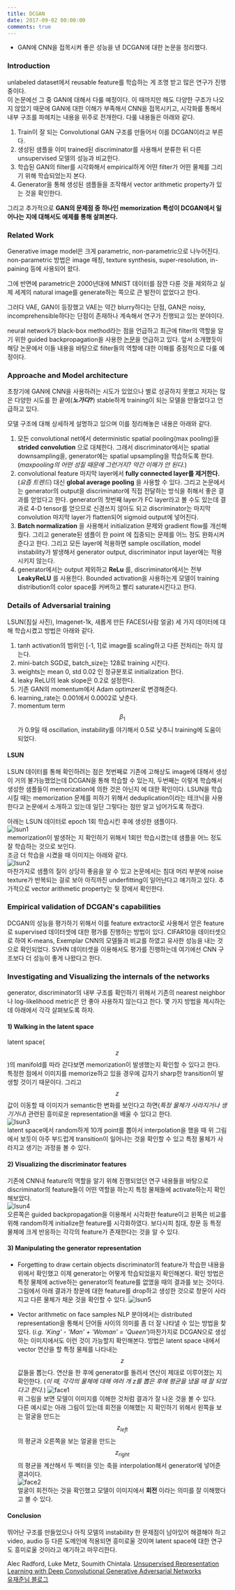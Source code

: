 ```yaml
---
title: DCGAN
date: 2017-09-02 00:00:00
comments: true
---
```


- GAN에 CNN을 접목시켜 좋은 성능을 낸 DCGAN에 대한 논문을 정리했다.

### Introduction

unlabeled dataset에서 reusable feature를 학습하는 게 조명 받고 많은 연구가 진행 중이다. <br>
이 논문에선 그 중 GAN에 대해서 다룰 예정이다. 이 때까지만 해도 다양한 구조가 나오지 않았기 때문에
GAN에 대한 이해가 부족해서 CNN을 접목시키고, 시각화를 통해서 내부 구조를 파헤치는 내용을 위주로 전개한다.
다룰 내용들은 아래와 같다.

1. Train이 잘 되는 Convolutional GAN 구조를 만들어서 이를 DCGAN이라고 부른다. <br>
2. 생성된 샘플을 이미 trained된 discriminator를 사용해서 분류한 뒤 다른 unsupervised 모델의 성능과 비교한다.<br>
3. 학습된 GAN의 filter를 시각화해서 empirical하게 어떤 filter가 어떤 물체를 그리기 위해 학습되었는지 본다. <br>
4. Generator을 통해 생성된 샘플들을 조작해서 vector arithmetic property가 있는 것을 확인한다. <br>

그리고 추가적으로 **GAN의 문제점 중 하나인 memorization 특성이 DCGAN에서 일어나는 지에 대해서도 예제를 통해 살펴본다.**

### Related Work

Generative image model은 크게 parametric, non-parametric으로 나누어진다.
non-parametric 방법은 image 매칭, texture synthesis, super-resolution, in-paining 등에 사용되어 왔다.

그에 반면에 parametric은 2000년대에 MNIST 데이터를 잠깐 다룬 것을 제외하고 실제 세계의 natural image를
generate하는 쪽으로 큰 발전이 없었다고 한다.

그러다 VAE, GAN이 등장했고 VAE는 약간 blurry하다는 단점, GAN은 noisy, incomprehensible하다는 단점이 존재하나
계속해서 연구가 진행되고 있는 분야이다.

neural network가 black-box method라는 점을 언급하고 최근에 filter의 역할을 알기 위한 guided backpropagation을
사용한 [논문](https://arxiv.org/abs/1311.2901)을 언급하고 있다. 앞서 소개했듯이 해당 논문에서 이들 내용을 바탕으로 filter들의 역할에 대한 이해를 중점적으로 다룰 예정이다.

### Approache and Model architecture

초창기에 GAN에 CNN을 사용하려는 시도가 있었으나 별로 성공하지 못했고 저자는 많은 다양한 시도를 한 끝에(***노가다?***)
stable하게 training이 되는 모델을 만들었다고 언급하고 있다.

모델 구조에 대해 상세하게 설명하고 있으며 이를 정리해놓은 내용은 아래와 같다.

1. 모든 convolutional net에서 deterministic spatial pooling(max pooling)을 **strided convolution** 으로 대체한다.
그래서 discriminator에서는 spatial downsampling을, generator에는 spatial upsampling을 학습하도록 한다.
(*maxpooling의 어떤 성질 때문에 그런거지? 약간 이해가 안 된다.*)
2. convolutional feature 마지막 layer에서 **fully connected layer를 제거한다.** (*요즘 트렌드*)
대신 **global average pooling** 을 사용할 수 있다. 그리고 논문에서는 generator의 output을 discriminator에 직접
전달하는 방식을 취해서 좋은 결과를 얻었다고 한다. generator의 첫번째 layer가 FC layer라고 볼 수도 있는데 결과로 4-D tensor를
얻으므로 신경쓰지 않아도 되고 discriminator는 마지막 convolution 마지막 layer가 flatten되어 sigmoid output에 넣어진다.
3. **Batch normalization** 을 사용해서 initialization 문제와 gradient flow를 개선해줬다. 그리고 generate된 샘플이 한 point
에 집중되는 문제를 어느 정도 완화시켜준다고 한다. 그리고 모든 layer에 적용하면 sample oscillation, model instability가
발생해서 generator output, discriminator input layer에는 적용시키지 않는다.
4. generator에서는 output 제외하고 **ReLu** 를, discriminator에서는 전부 **LeakyReLU** 를 사용한다. Bounded activation을 사용하는게
모델이 training distribution의 color space를 커버하고 빨리 saturate시킨다고 한다.

### Details of Adversarial training

LSUN(침실 사진), Imagenet-1k, 새롭게 만든 FACES(사람 얼굴) 세 가지 데이터에 대해 학습시켰고 방법은 아래와 같다.

1. tanh activation의 범위인 [-1, 1]로 image를 scaling하고 다른 전처리는 하지 않는다.
2. mini-batch SGD로, batch_size는 128로 training 시킨다.
3. weights는 mean 0, std 0.02 인 정규분포로 initialization 한다.
4. leaky ReLU의 leak slope은 0.2로 설정한다.
5. 기존 GAN의 momentum에서 Adam optimzer로 변경해준다.
6. learning_rate는 0.001에서 0.0002로 낮춘다.
7. momentum term $$\beta_1$$가 0.9일 때 oscillation, instability를 야기해서 0.5로 낮추니 training에 도움이 되었다.

#### LSUN

LSUN 데이터를 통해 확인하려는 점은 첫번째로 기존에 고해상도 image에 대해서 생성이 거의 불가능했었는데
DCGAN을 통해 학습할 수 있는지, 두번째는 이렇게 학습해서 생성한 샘플들이 memorization에 의한 것은 아닌지
에 대한 확인이다.
LSUN을 학습시킬 때는 memorization 문제를 피하기 위해서 deduplication이라는 테크닉을 사용한다고
논문에서 소개하고 있는데 일단 그렇다는 점만 알고 넘어가도록 하겠다.  

아래는 LSUN 데이터로 epoch 1회 학습시킨 후에 생성한 샘플이다. <br>
![lsun1](https://whikwon.github.io/images/dcgan_lsun1.png) <br>
memorization이 발생하는 지 확인하기 위해서 1회만 학습시켰는데 샘플을 어느 정도 잘 학습하는 것으로 보인다. <br>
조금 더 학습을 시켰을 때 이미지는 아래와 같다. <br>
![lsun2](https://whikwon.github.io/images/dcgan_lsun2.png) <br>
마찬가지로 샘플의 질이 상당히 좋음을 알 수 있고 논문에서는 침대 머리 부분에 noise texture가 반복되는 걸로 보아
아직까진 underfitting이 일어난다고 얘기하고 있다.
추가적으로 vector arithmetic property는 뒷 장에서 확인한다.

### Empirical validation of DCGAN's capabilities

DCGAN의 성능을 평가하기 위해서 이를 feature extractor로 사용해서 얻은 feature로 supervised 데이터셋에 대한 평가를
진행하는 방법이 있다. CIFAR10을 데이터셋으로 하여 K-means, Exemplar CNN의 모델들과 비교를 하였고 유사한 성능을 내는 것으로
확인되었다. SVHN 데이터셋을 이용해서도 평가를 진행하는데 여기에선 CNN 구조보다 더 성능이 좋게 나왔다고 한다.


### Investigating and Visualizing the internals of the networks

generator, discriminator의 내부 구조를 확인하기 위해서 기존의 nearest neighbor나 log-likelihood metric은
안 좋아 사용하지 않는다고 한다. 몇 가지 방법을 제시하는데 아래에서 각각 살펴보도록 하자.

#### 1) Walking in the latent space

latent space($$z$$)의 manifold를 따라 걷다보면 memorization이 발생했는지 확인할 수 있다고 한다.
특정한 점에서 이미지를 memorize하고 있을 경우에 갑자기 sharp한 transition이 발생할 것이기 때문이다.
그리고 $$z$$값이 이동할 때 이미지가 semantic한 변화를 보인다고 하면(*특정 물체가 사라지거나 생기거나*)
관련된 흥미로운 representation을 배울 수 있다고 한다. <br>
![lsun3](https://whikwon.github.io/images/dcgan_lsun3.png) <br>
latent space에서 random하게 10개 point를 뽑아서 interpolation을 했을 때 위 그림에서 보듯이
아주 부드럽게 transition이 일어나는 것을 확인할 수 있고 특정 물체가 사라지고 생기는 과정을 볼 수 있다.

#### 2) Visualizing the discriminator features

기존에 CNN내 feature의 역할을 알기 위해 진행되었던 연구 내용들을 바탕으로 discriminator의 feature들이
어떤 역할을 하는지 특정 물체들에 activate하는지 확인해보았다. <br>
![lsun4](https://whikwon.github.io/images/dcgan_lsun4.png) <br>
오른쪽은 guided backpropagation을 이용해서 시각화한 feature이고 왼쪽은 비교를 위해 random하게
initialize한 feature를 시각화하였다. 보다시피 침대, 창문 등 특정 물체에 크게 반응하는 각각의 feature가
존재한다는 것을 알 수 있다.

#### 3) Manipulating the generator representation

- Forgetting to draw certain objects
  discriminator의 feature가 학습한 내용을 위에서 확인했고 이제 generator는 어떻게 학습되었을지 확인해본다.
  확인 방법은 특정 물체에 active하는 generator의 feature를 없앴을 때의 결과를 보는 것이다.
  그림에서 아래 결과가 창문에 대한 feature를 drop하고 생성한 것으로 창문이 사라지고 다른 물체가 채운 것을 확인할
  수 있다.
  ![lsun5](https://whikwon.github.io/images/dcgan_lsun5.png)

- Vector arithmetic on face samples
  NLP 분야에서는 distributed representation을 통해서 단어들 사이의 의미를 좀 더 잘 나타낼 수 있는 방법을
  찾았다. (*i.g. 'King' - 'Man' + 'Woman' = 'Queen'*)마찬가지로 DCGAN으로 생성하는 이미지에서도 이런 것이 가능할지 확인해본다.
  방법은 latent space 내에서 vector 연산을 할 특정 물체를 나타내는 $$z$$ 값들을 뽑는다. 연산을 한 후에
  generator를 돌려서 연산이 제대로 이루어졌는 지 확인한다. (*이 때, 각각의 물체에 대해 여러 개 z를 뽑은 후에 평균을 냈을 때 잘 되었다고 한다.*)
  ![face1](https://whikwon.github.io/images/dcgan_face.png) <br>
  위 그림을 보면 모델이 이미지를 이해한 것처럼 결과가 잘 나온 것을 볼 수 있다. <br>
  다른 예시로는 아래 그림이 있는데 회전을 이해했는 지 확인하기 위해서 왼쪽을 보는 얼굴을 만드는 $$z_{left}$$의 평균과
  오른쪽을 보는 얼굴을 만드는 $$z_{right}$$의 평균을 계산해서 두 벡터을 잇는 축을 interpolation해서 generator에
  넣어준 결과이다. <br>
  ![face2](https://whikwon.github.io/images/dcgan_face2.png) <br>
  얼굴이 회전하는 것을 확인했고 모델이 이미지에서 **회전** 이라는 의미를 잘 이해했다고 볼 수 있다.

#### Conclusion

뛰어난 구조를 만들었으나 아직 모델의 instability 한 문제점이 남아있어 해결해야 하고 video, audio 등 다른
도메인에 적용되면 흥미로울 것이며 latent space에 대한 연구도 흥미로울 것이라고 얘기하고 마무리한다.


Alec Radford, Luke Metz, Soumith Chintala. [Unsupervised Representation Learning with Deep Convolutional Generative Adversarial Networks](https://arxiv.org/pdf/1511.06434) <br>
[유재준님 블로그](http://jaejunyoo.blogspot.com/2017/02/deep-convolutional-gan-dcgan-2.html)
